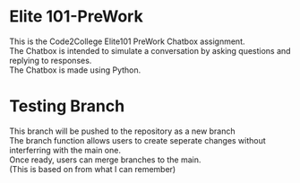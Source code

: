 # Elite 101-PreWork
This is the Code2College Elite101 PreWork Chatbox assignment.<br/>
The Chatbox is intended to simulate a conversation by asking questions and replying to responses.<br/>
The Chatbox is made using Python.<br/>

# Testing Branch
This branch will be pushed to the repository as a new branch<br/>
The branch function allows users to create seperate changes without interferring with the main one.<br/>
Once ready, users can merge branches to the main.<br/>
(This is based on from what I can remember)<br/>